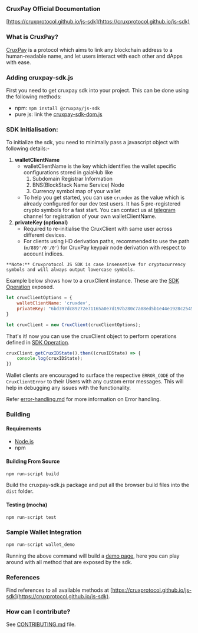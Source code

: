 ### CruxPay Official Documentation

[https://cruxprotocol.github.io/js-sdk](https://cruxprotocol.github.io/js-sdk)

### What is CruxPay?

[CruxPay](https://cruxpay.com/) is a protocol which aims to link any blockchain address to a human-readable name, and let users interact with each other and dApps with ease.


### Adding cruxpay-sdk.js 

First you need to get cruxpay sdk into your project. This can be done using the following methods:

- npm: ``npm install @cruxpay/js-sdk``
- pure js: link the [cruxpay-sdk-dom.js](https://unpkg.com/@cruxpay/js-sdk/dist/cruxpay-sdk-dom.js)


### SDK Initialisation: 
To initialize the sdk, you need to minimally pass a javascript object with following details:-
1. **walletClientName**
    - walletClientName is the key which identifies the wallet specific configurations stored in gaiaHub like 
        1. Subdomain Registrar Information
        2. BNS(BlockStack Name Service) Node
        3. Currency symbol map of your wallet
    - To help you get started, you can use `cruxdev` as the value which is already configured for our dev test users. It has 5 pre-registered crypto symbols for a fast start. You can contact us at [telegram](https://t.me/cruxpay_integration) channel for registration of your own walletClientName.
2. **privateKey (optional)**
    - Required to re-initialise the CruxClient with same user across different devices.
    - For clients using HD derivation paths, recommended to use the path (`m/889'/0'/0'`) for CruxPay keypair node derivation with respect to account indices.

`**Note:** Cruxprotocol JS SDK is case insensetive for cryptocurrency symbols and will always output lowercase symbols.`

Example below shows how to a cruxClient instance. These are the [SDK Operation](#sdk-operation) exposed.   
```javascript
let cruxClientOptions = {
    walletClientName: 'cruxdev',
    privateKey: "6bd397dc89272e71165a0e7d197b280c7a88ed5b1e44e1928c25455506f1968f"  // (optional parameter)
}

let cruxClient = new CruxClient(cruxClientOptions);
```
That's it! now you can use the cruxClient object to perform operations defined in [SDK Operation](#sdk-operation).
```javascript
cruxClient.getCruxIDState().then((cruxIDState) => {
    console.log(cruxIDState);
})
```


Wallet clients are encouraged to surface the respective `ERROR_CODE` of the `CruxClientError` to their Users with any custom error messages. This will help in debugging any issues with the functionality.

Refer [error-handling.md](https://github.com/cruxprotocol/js-sdk/blob/master/error-handling.md) for more information on Error handling.


### Building

#### Requirements

* [Node.js](https://nodejs.org)
* npm

#### Building From Source

```bash
npm run-script build
```
Build the cruxpay-sdk.js package and put all the browser build files into the `dist` folder.


#### Testing (mocha)

```bash
npm run-script test
```


### Sample Wallet Integration

```bash
npm run-script wallet_demo
```
Running the above command will build a [demo page](https://localhost:1234), here you can play around with all method that are exposed by the sdk.


### References

Find references to all available methods at [https://cruxprotocol.github.io/js-sdk](https://cruxprotocol.github.io/js-sdk).


### How can I contribute?

See [CONTRIBUTING.md](CONTRIBUTING.md) file.

